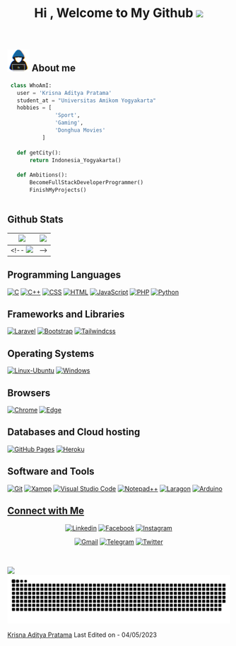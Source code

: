 <h1 align="center"><b>Hi , Welcome to My Github </b><img src="https://media.giphy.com/media/hvRJCLFzcasrR4ia7z/giphy.gif" width="35"></h1>
<br>

## <picture><img src = "https://github.com/0xAbdulKhalid/0xAbdulKhalid/raw/main/assets/mdImages/about_me.gif" width = 50px></picture> **About me**

 ```python
  class WhoAmI:
    user = 'Krisna Aditya Pratama'
	student_at = "Universitas Amikom Yogyakarta"
	hobbies = [
				'Sport',
			 	'Gaming',
				'Donghua Movies'
			]
	
	def getCity():
		return Indonesia_Yogyakarta()
	
	def Ambitions():
		BecomeFullStackDeveloperProgrammer()
		FinishMyProjects()
	
 ```

 
## Github Stats

<img src="https://github-readme-stats.vercel.app/api?username=krisnaadityapratama&&show_icons=true&count_private=true&theme=github_dark">|<img src="https://github-readme-streak-stats.herokuapp.com/?user=krisnaadityapratama&theme=blueberry_duo"/>
|---|---|
<!-- <img src="https://github-readme-stats.vercel.app/api/top-langs/?username=krisnaadityapratama&layout=compact&theme=github_dark"/>| -->

## Programming Languages

<p>
    <a href="#"><img alt="C" src="https://img.shields.io/static/v1?style=for-the-badge&message=C&color=222222&logo=C&logoColor=A8B9CC&label="></a>
    <a href="#"><img alt="C++" src="https://img.shields.io/static/v1?style=for-the-badge&message=C%2B%2B&color=00599C&logo=C%2B%2B&logoColor=FFFFFF&label="></a>
    <a href="#"><img alt="CSS" src="https://img.shields.io/static/v1?style=for-the-badge&message=CSS3&color=1572B6&logo=CSS3&logoColor=FFFFFF&label="></a>
    <a href="#"><img alt="HTML" src="https://img.shields.io/static/v1?style=for-the-badge&message=HTML5&color=E34F26&logo=HTML5&logoColor=FFFFFF&label="></a>
    <a href="#"><img alt="JavaScript" src="https://img.shields.io/static/v1?style=for-the-badge&message=JavaScript&color=222222&logo=JavaScript&logoColor=F7DF1E&label="></a>
	<a href="#"><img alt="PHP" src="https://img.shields.io/static/v1?style=for-the-badge&message=PHP&color=777BB4&logo=PHP&logoColor=FFFFFF&label="></a>
	<a href="#"><img alt="Python" src="https://img.shields.io/static/v1?style=for-the-badge&message=Python&color=3776AB&logo=Python&logoColor=FFFFFF&label="></a>
</p>

## Frameworks and Libraries
<p>
   <a href="#"><img alt="Laravel" src="https://img.shields.io/static/v1?style=for-the-badge&message=Laravel&color=FF2D20&logo=Laravel&logoColor=FFFFFF&label="></a>
   <a href="#"><img alt="Bootstrap" src="https://img.shields.io/static/v1?style=for-the-badge&message=Bootstrap&color=7952B3&logo=Bootstrap&logoColor=FFFFFF&label="></a>
   <a href="#"><img alt="Tailwindcss" src="https://img.shields.io/static/v1?style=for-the-badge&message=Tailwind+CSS&color=222222&logo=Tailwind+CSS&logoColor=06B6D4&label="></a>
</p>

## Operating Systems
<p>
	<a href="#"><img alt="Linux-Ubuntu" src="https://img.shields.io/static/v1?style=for-the-badge&message=Ubuntu&color=E95420&logo=Ubuntu&logoColor=FFFFFF&label="></a>
	<a href="#"><img alt="Windows" src="https://img.shields.io/static/v1?style=for-the-badge&message=Windows&color=0078D6&logo=Windows&logoColor=FFFFFF&label="></a>
	
</p>

## Browsers
<p>
	<a href="#"><img alt="Chrome" src="https://img.shields.io/static/v1?style=for-the-badge&message=Google+Chrome&color=4285F4&logo=Google+Chrome&logoColor=FFFFFF&label="></a>
	<a href="#"><img alt="Edge" src="https://img.shields.io/static/v1?style=for-the-badge&message=Microsoft+Edge&color=0078D7&logo=Microsoft+Edge&logoColor=FFFFFF&label="></a>
</p>

## Databases and Cloud hosting

<p>
    <a href="#"><img alt="GitHub Pages" src="https://img.shields.io/static/v1?style=for-the-badge&message=GitHub+Pages&color=222222&logo=GitHub+Pages&logoColor=FFFFFF&label="></a>
    <a href="#"><img alt="Heroku" src="https://img.shields.io/static/v1?style=for-the-badge&message=Heroku&color=430098&logo=Heroku&logoColor=FFFFFF&label="></a>
</p> 

## Software and Tools
<p>
  <a href="#"><img alt="Git" src="https://img.shields.io/static/v1?style=for-the-badge&message=Git&color=F05032&logo=Git&logoColor=FFFFFF&label="></a>
	<a href="#"><img alt="Xampp" src="https://img.shields.io/static/v1?style=for-the-badge&message=XAMPP&color=FB7A24&logo=XAMPP&logoColor=FFFFFF&label="></a>
  <a href="#"><img alt="Visual Studio Code" src="https://img.shields.io/static/v1?style=for-the-badge&message=Visual+Studio+Code&color=007ACC&logo=Visual+Studio+Code&logoColor=FFFFFF&label="></a>
	<a href="#"><img alt="Notepad++" src="https://img.shields.io/static/v1?style=for-the-badge&message=Notepad%2B%2B&color=222222&logo=Notepad%2B%2B&logoColor=90E59A&label="></a>
	<a href="#"><img alt="Laragon" src="https://img.shields.io/static/v1?style=for-the-badge&message=Laragon&color=0E83CD&logo=Laragon&logoColor=FFFFFF&label="></a>
	<a href="#"><img alt="Arduino" src="https://img.shields.io/static/v1?style=for-the-badge&message=Arduino&color=00979D&logo=Arduino&logoColor=FFFFFF&label=">
</p>

## Connect with Me


<p align="center">
  <a href="https://linkedin.com/in/krisna-aditya-pratama-030b2b264"><img alt="Linkedin" title="Krisna Aditya Pratama Linkedin" src="https://img.shields.io/badge/LinkedIn-0077B5?style=for-the-badge&logo=linkedin&logoColor=white"></a>
  <a href="https://www.facebook.com/krisna.a.pratama.9699"><img alt="Facebook" title="Krisna Aditya Pratama FB" src="https://img.shields.io/badge/Facebook-1877F2?style=for-the-badge&logo=facebook&logoColor=white"></a>
  <a href="https://www.instagram.com/bangkrisna_"><img alt="Instagram" title="Krisna Aditya Pratama Instagram" src="https://img.shields.io/badge/Instagram-E4405F?style=for-the-badge&logo=instagram&logoColor=white"></a>
 </p>
 <p align="center">
  <a href="mailto:krisnaadityapratama@students.amikom.ac.id"><img alt="Gmail" title="Krisna Aditya Pratama Gmail" src="https://img.shields.io/badge/Gmail-D14836?style=for-the-badge&logo=gmail&logoColor=white"></a>
  <a href="https://t.me/KrisnaAdityaPratama"><img alt="Telegram" title="Krisna Aditya Pratama Telegram" src="https://img.shields.io/badge/Telegram-2CA5E0?style=for-the-badge&logo=telegram&logoColor=white"></a> 
<a href="https://twitter.com/Bangkrisna18"><img alt="Twitter" title="Krisna Aditya Pratama Twitter" src="https://img.shields.io/badge/Twitter-1DA1F2?style=for-the-badge&logo=twitter&logoColor=white"></a>
</p>
<br>
<br>
<img src="https://user-images.githubusercontent.com/73097560/115834477-dbab4500-a447-11eb-908a-139a6edaec5c.gif">

<div align="center">
  <img  src="https://github.com/1999AZZAR/1999AZZAR/blob/main/resources/img/grid-snake.svg"
       alt="snake" /></a>
</div>

[Krisna Aditya Pratama](https://github.com/krisnaadityapratama)
Last Edited on - 04/05/2023
